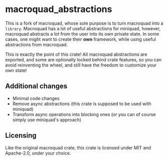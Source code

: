 # macroquad_abstractions

This is a fork of macroquad, whose sole purpose is to turn macroquad into a `library`.
Macroquad has a lot of useful abstractions for miniquad, however, macroquad abstracts a lot from the user
into its own private state. In some cases, one might want to create their **own** framework, while using
useful abstractions from macroquad.

This is exactly the point of this crate! All macroquad abstractions are exported, and some are optionally
locked behind crate features, so you can avoid reinventing the wheel, and still have the freedom
to customize your own state!

## Additional changes
- Minimal code changes
- Remove async abstractions (this crate is supposed to be used with miniquad)
- Transform async operations into blocking ones (or you can of course simply use miniquad's approach)

## Licensing
Like the original macroquad crate, this crate is licensed under MIT and Apache-2.0, under your choice.
